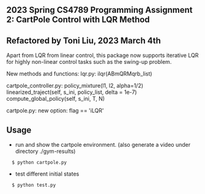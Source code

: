 ## 2023 Spring CS4789 Programming Assignment 2: CartPole Control with LQR Method
## Refactored by Toni Liu, 2023 March 4th 

Apart from LQR from linear control, this package now supports iterative LQR for highly non-linear control tasks such as the swing-up problem.

New methods and functions:
lqr.py: ilqr(ABmQRMqrb_list)

cartpole_controller.py: 
  policy_mixture(l1, l2, alpha=1/2)
  linearized_traject(self, s_ini, policy_list, delta = 1e-7)
  compute_global_policy(self, s_ini, T, N)

cartpole.py:
  new option: flag == 'iLQR'


## Usage

* run and show the cartpole environment. (also generate a video under directory ./gym-results)
```
  $ python cartpole.py
```
* test different initial states
```
  $ python test.py
```
